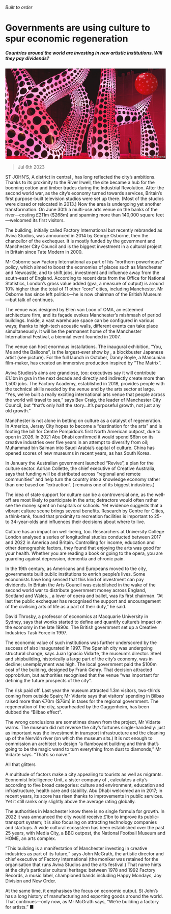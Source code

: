 ###### Built to order

# Governments are using culture to spur economic regeneration 

##### Countries around the world are investing in new artistic institutions. Will they pay dividends? 

![image](images/20230708_CUP001.jpg) 

> Jul 6th 2023 

ST JOHN’S, A district in central , has long reflected the city’s ambitions. Thanks to its proximity to the River Irwell, the site became a hub for the booming cotton and timber trades during the Industrial Revolution. After the second world war, as the city’s economy turned towards services, Britain’s first purpose-built television studios were set up there. (Most of the studios were closed or relocated in 2013.) Now the area is undergoing yet another transformation. On June 30th a multi-use arts venue on the banks of the river—costing £211m ($268m) and spanning more than 140,000 square feet—welcomed its first visitors. 

The building, initially called Factory International but recently rebranded as Aviva Studios, was announced in 2014 by George Osborne, then the chancellor of the exchequer. It is mostly funded by the government and Manchester City Council and is the biggest investment in a cultural project in Britain since Tate Modern in 2000. 

Mr Osborne saw Factory International as part of his “northern powerhouse” policy, which aimed to boost the economies of places such as Manchester and Newcastle, and to shift jobs, investment and influence away from the south-east of England. According to recent data from the Office for National Statistics, London’s gross value added (gva, a measure of output) is around 10% higher than the total of 11 other “core” cities, including Manchester. Mr Osborne has since left politics—he is now chairman of the British Museum—but talk of  continues. 

The venue was designed by Ellen van Loon of OMA, an esteemed architecture firm, and its façade evokes Manchester’s mishmash of period buildings. Inside, a vast warehouse space can be configured in various ways; thanks to high-tech acoustic walls, different events can take place simultaneously. It will be the permanent home of the Manchester International Festival, a biennial event founded in 2007. 

The venue can host enormous installations. The inaugural exhibition, “You, Me and the Balloons”, is the largest-ever show by , a blockbuster Japanese artist (see picture). For the full launch in October, Danny Boyle, a Mancunian film-maker, has created an immersive production inspired by “The Matrix”.

Aviva Studios’s aims are grandiose, too: executives say it will contribute £1.1bn in gva in the next decade and directly and indirectly create more than 1,500 jobs. The Factory Academy, established in 2018, provides people with the technical skills needed by the venue and by the arts sector at large. “Yes, we’ve built a really exciting international arts venue that people across the world will travel to see,” says Bev Craig, the leader of Manchester City Council, but “that’s only half the story...It’s purposeful growth, not just any old growth.” 

Manchester is not alone in betting on culture as a catalyst of regeneration. In America, Jersey City hopes to become a “destination for the arts” and is footing the bill for Centre Pompidou’s first North American outpost, due to open in 2026. In 2021 Abu Dhabi confirmed it would spend $6bn on its creative industries over five years in an attempt to diversify from oil; Muhammad bin Salman  into Saudi Arabia’s capital of culture. China has opened scores of new museums in recent years, as has South Korea. 

In January the Australian government launched “Revive”, a plan for the culture sector. Adrian Collette, the chief executive of Creative Australia, says that funding will be distributed across “regional and remote communities” and help turn the country into a knowledge economy rather than one based on “extraction”. ( remains one of its biggest industries.)

The idea of state support for culture can be a controversial one, as the well-off are most likely to participate in the arts; detractors would often rather see the money spent on hospitals or schools. Yet evidence suggests that a vibrant culture scene brings several benefits. Research by Centre for Cities, a think-tank, found that proximity to recreation facilities is important to 25- to 34-year-olds and influences their decisions about where to live. 

Culture has an impact on well-being, too. Researchers at University College London analysed a series of longitudinal studies conducted between 2017 and 2022 in America and Britain. Controlling for income, education and other demographic factors, they found that enjoying the arts was good for your health. Whether you are reading a book or going to the opera, you are guarding against depression, dementia and chronic pain. 

In the 19th century, as Americans and Europeans moved to the city, governments built public institutions to enrich people’s lives. Some economists have long sensed that this kind of investment can pay dividends. In Britain the Arts Council was established in the wake of the second world war to distribute government money across England, Scotland and Wales. , a lover of opera and ballet, was its first chairman. “At last the public exchequer has recognised the support and encouragement of the civilising arts of life as a part of their duty,” he said. 

David Throsby, a professor of economics at Macquarie University in Sydney, says that wonks started to define and quantify culture’s impact on the economy in the late 1990s. The British government set up a Creative Industries Task Force in 1997. 

The economic value of such institutions was further underscored by the success of also inaugurated in 1997. The Spanish city was undergoing structural change, says Juan Ignacio Vidarte, the museum’s director. Steel and shipbuilding, historically a large part of the city’s economy, was in decline; unemployment was high. The local government paid the $100m cost of the building, designed by Frank Gehry. That decision attracted opprobrium, but authorities recognised that the venue “was important for defining the future prospects of the city”. 

The risk paid off. Last year the museum attracted 1.3m visitors, two-thirds coming from outside Spain; Mr Vidarte says that visitors’ spending in Bilbao raised more than €70m ($76m) in taxes for the regional government. The regeneration of the city, spearheaded by the Guggenheim, has been dubbed the “Bilbao effect”. 

The wrong conclusions are sometimes drawn from the project, Mr Vidarte warns. The museum did not reverse the city’s fortunes single-handedly: just as important was the investment in transport infrastructure and the cleaning up of the Nervión river (on which the museum sits.) It is not enough to commission an architect to design “a flamboyant building and think that’s going to be the magic wand to turn everything from dust to diamonds,” Mr Vidarte says. “That’s so naive.” 

All that glitters

A multitude of factors make a city appealing to tourists as well as migrants. Economist Intelligence Unit, a sister company of , calculates a city’s  according to five broad categories: culture and environment, education and infrastructure, health care and stability. Abu Dhabi welcomed an  in 2017; in recent years, its score has risen thanks to improvements in public services. Yet it still ranks only slightly above the average rating globally. 

The authorities in Manchester know there is no single formula for growth. In 2022 it was announced the city would receive £1bn to improve its public-transport system; it is also focusing on attracting technology companies and startups. A wide cultural ecosystem has been established over the past 25 years, with Media City, a BBC outpost, the National Football Museum and HOME, an arts complex.

“This building is a manifestation of Manchester investing in creative industries as part of its future,” says John McGrath, the artistic director and chief executive of Factory International (the moniker was retained for the organisation that runs Aviva Studios and the arts festival.) That name hints at the city’s particular cultural heritage: between 1978 and 1992 Factory Records, a music label, championed bands including Happy Mondays, Joy Division and New Order. 

At the same time, it emphasises the focus on economic output. St John’s has a long history of manufacturing and exporting goods around the world. That continues—only now, as Mr McGrath says, “We’re building a factory for artists.” ■


